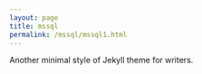 ```yaml
---
layout: page
title: mssql
permalink: /mssql/mssql1.html
---
```


Another minimal style of Jekyll theme for writers.
